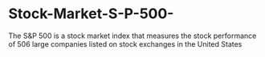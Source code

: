 # Stock-Market-S-P-500-
The S&amp;P 500 is a stock market index that measures the stock performance of 506 large companies listed on stock exchanges in the United States
